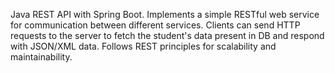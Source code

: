 Java REST API with Spring Boot. Implements a simple RESTful web service for communication between different services. Clients can send HTTP requests to the server to fetch the student's data present in DB and respond with JSON/XML data. Follows REST principles for scalability and maintainability.
